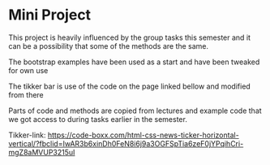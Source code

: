 # Mini Project

This project is heavily influenced by the group tasks this semester and it can be a possibility that some of the methods are the same. 

The bootstrap examples have been used as a start and have been tweaked for own use 

The tikker bar is use of the code on the page linked bellow and modified from there

Parts of code and methods are copied from lectures and example code that we got access to during tasks earlier in the semester. 

Tikker-link: https://code-boxx.com/html-css-news-ticker-horizontal-vertical/?fbclid=IwAR3b6xinDh0FeN8i6j9a3OGFSpTia6zeF0jYPqihCri-mgZ8aMVUP3215uI

